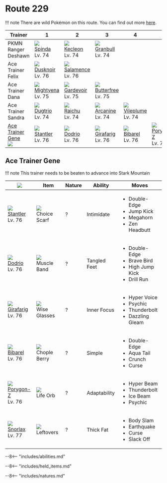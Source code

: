 # Route 229

!!! note
    There are wild Pokémon on this route. You can find out more [here](../../wild_pokemon/route_229/).


Trainer                            | 1                                 | 2                                 | 3                                  | 4                                 | 5                                 | 6
---                                | ---                               | ---                               | ---                                | ---                               | ---                               | ---
PKMN Ranger Deshawn                | ![][327]<br>[Spinda]<br>Lv. 74    | ![][352]<br>[Kecleon]<br>Lv. 74   | ![][210]<br>[Granbull]<br>Lv. 74   | &nbsp;                            | &nbsp;                            | &nbsp;
Ace Trainer Felix                  | ![][477]<br>[Dusknoir]<br>Lv. 76  | ![][373]<br>[Salamence]<br>Lv. 76 | &nbsp;                             | &nbsp;                            | &nbsp;                            | &nbsp;
Ace Trainer Dana                   | ![][262]<br>[Mightyena]<br>Lv. 75 | ![][282]<br>[Gardevoir]<br>Lv. 75 | ![][012]<br>[Butterfree]<br>Lv. 75 | &nbsp;                            | &nbsp;                            | &nbsp;
Ace Trainer Sandra                 | ![][051]<br>[Dugtrio]<br>Lv. 74   | ![][026]<br>[Raichu]<br>Lv. 74    | ![][059]<br>[Arcanine]<br>Lv. 74   | ![][045]<br>[Vileplume]<br>Lv. 74 | &nbsp;                            | &nbsp;
[Ace Trainer Gene]<br>![][ace_m_2] | ![][234]<br>[Stantler]<br>Lv. 76  | ![][085]<br>[Dodrio]<br>Lv. 76    | ![][203]<br>[Girafarig]<br>Lv. 76  | ![][400]<br>[Bibarel]<br>Lv. 76   | ![][474]<br>[Porygon-Z]<br>Lv. 76 | ![][143]<br>[Snorlax]<br>Lv. 77

## Ace Trainer Gene

!!! note
    This trainer needs to be beaten to advance into Stark Mountain

![][ace_m_2]                      | Item                              | Nature | Ability      | Moves
---                               | ---                               | ---    | ---          | ---
![][234]<br>[Stantler]<br>Lv. 76  | ![][choice-scarf]<br>Choice Scarf | ?      | Intimidate   | <ul><li>Double-Edge</li><li>Jump Kick</li><li>Megahorn</li><li>Zen Headbutt</li></ul>
![][085]<br>[Dodrio]<br>Lv. 76    | ![][muscle-band]<br>Muscle Band   | ?      | Tangled Feet | <ul><li>Double-Edge</li><li>Brave Bird</li><li>High Jump Kick</li><li>Drill Run</li></ul>
![][203]<br>[Girafarig]<br>Lv. 76 | ![][wise-glasses]<br>Wise Glasses | ?      | Inner Focus  | <ul><li>Hyper Voice</li><li>Psychic</li><li>Thunderbolt</li><li>Dazzling Gleam</li></ul>
![][400]<br>[Bibarel]<br>Lv. 76   | ![][chople-berry]<br>Chople Berry | ?      | Simple       | <ul><li>Double-Edge</li><li>Aqua Tail</li><li>Crunch</li><li>Curse</li></ul>
![][474]<br>[Porygon-Z]<br>Lv. 76 | ![][life-orb]<br>Life Orb         | ?      | Adaptability | <ul><li>Hyper Beam</li><li>Thunderbolt</li><li>Ice Beam</li><li>Psychic</li></ul>
![][143]<br>[Snorlax]<br>Lv. 77   | ![][leftovers]<br>Leftovers       | ?      | Thick Fat    | <ul><li>Body Slam</li><li>Earthquake</li><li>Curse</li><li>Slack Off</li></ul>

--8<-- "includes/abilities.md"

--8<-- "includes/held_items.md"

--8<-- "includes/natures.md"

[Ace Trainer Gene]: #ace-trainer-gene
[Butterfree]: ../../pokemons/012/
[Raichu]: ../../pokemons/026/
[Vileplume]: ../../pokemons/045/
[Dugtrio]: ../../pokemons/051/
[Arcanine]: ../../pokemons/059/
[Dodrio]: ../../pokemons/085/
[Snorlax]: ../../pokemons/143/
[Girafarig]: ../../pokemons/203/
[Granbull]: ../../pokemons/210/
[Stantler]: ../../pokemons/234/
[Mightyena]: ../../pokemons/262/
[Gardevoir]: ../../pokemons/282/
[Spinda]: ../../pokemons/327/
[Kecleon]: ../../pokemons/352/
[Salamence]: ../../pokemons/373/
[Bibarel]: ../../pokemons/400/
[Porygon-Z]: ../../pokemons/474/
[Dusknoir]: ../../pokemons/477/
[choice-scarf]: ../img/items/choice-scarf.png
[chople-berry]: ../img/items/chople-berry.png
[leftovers]: ../img/items/leftovers.png
[life-orb]: ../img/items/life-orb.png
[muscle-band]: ../img/items/muscle-band.png
[wise-glasses]: ../img/items/wise-glasses.png
[012]: ../img/pokemon/012.png
[026]: ../img/pokemon/026.png
[045]: ../img/pokemon/045.png
[051]: ../img/pokemon/051.png
[059]: ../img/pokemon/059.png
[085]: ../img/pokemon/085.png
[143]: ../img/pokemon/143.png
[203]: ../img/pokemon/203.png
[210]: ../img/pokemon/210.png
[234]: ../img/pokemon/234.png
[262]: ../img/pokemon/262.png
[282]: ../img/pokemon/282.png
[327]: ../img/pokemon/327.png
[352]: ../img/pokemon/352.png
[373]: ../img/pokemon/373.png
[400]: ../img/pokemon/400.png
[474]: ../img/pokemon/474.png
[477]: ../img/pokemon/477.png
[ace_m_2]: ../img/trainer/ace_m_2.png
